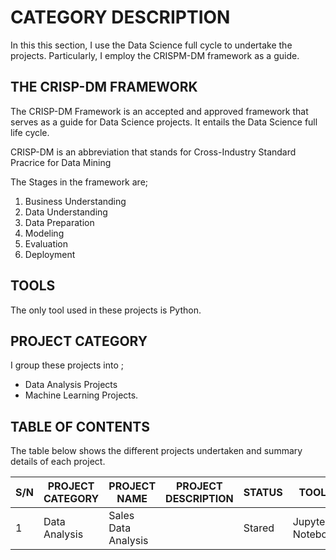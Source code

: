 # CATEGORY DESCRIPTION
In this this section, I use the Data Science full cycle to undertake the projects. Particularly, I employ the CRISPM-DM framework as a guide.


## THE CRISP-DM FRAMEWORK
The CRISP-DM Framework is an accepted and approved framework that serves as a guide for Data Science projects. It entails the Data Science full life cycle.

CRISP-DM is an abbreviation that stands for Cross-Industry Standard Pracrice for Data Mining

The Stages in the framework are;
1. Business Understanding
2. Data Understanding
3. Data Preparation
4. Modeling
5. Evaluation
6. Deployment

## TOOLS
The only tool used in these projects is Python.


## PROJECT CATEGORY
I group these projects into ;
- Data Analysis Projects  
- Machine Learning Projects.


## TABLE OF CONTENTS
The table below shows the different projects undertaken and summary details of each project.

|   S/N   | PROJECT CATEGORY | PROJECT NAME  | PROJECT DESCRIPTION| STATUS |TOOLS   |
|---------|------------------|---------------|-----|---|---|
|    1     |Data Analysis    | Sales Data Analysis |           |Stared   |Jupyter Notebook  |
